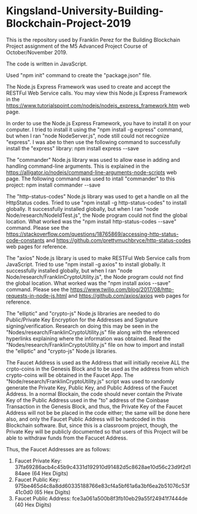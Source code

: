 # Kingsland-University-Building-Blockchain-Project-2019
This is the repository used by Franklin Perez for the Building Blockchain Project assignment of the M5 Advanced Project Course of October/November 2019.

The code is written in JavaScript.

Used "npm init" command to create the "package.json" file.

The Node.js Express Framework was used to create and accept the RESTFul Web Service calls. You may view this Node.js Express Framework in the https://www.tutorialspoint.com/nodejs/nodejs_express_framework.htm web page.

In order to use the Node.js Express Framework, you have to install it on your computer. I tried to install it using the "npm install -g express" command, but when I ran "node NodeServer.js", node still could not recognize "express". I was abe to then use the following command to successfully install the "express" library:
npm install express --save

The "commander" Node.js library was used to allow ease in adding and handling command-line arguments. This is explained in the https://alligator.io/nodejs/command-line-arguments-node-scripts web page. The following command was used to intall "commander" to this project:
npm install commander --save

The "http-status-codes" Node.js library was used to get a handle on all the HttpStatus codes. Tried to use "npm install -g http-status-codes" to install globally. It successfully installed globally, but
when I ran "node Node/research/NodeIdTest.js", the Node program could not find the global location. What worked was the "npm install http-status-codes --save" command. Please see the https://stackoverflow.com/questions/18765869/accessing-http-status-code-constants and https://github.com/prettymuchbryce/http-status-codes web pages for reference.

The "axios" Node.js library is used to make RESTFul Web Service calls from JavaScript.  Tried to use "npm install -g axios" to install globally. It successfully installed globally, but
when I ran "node Node/research/FranklinCryptoUtility.js", the Node program could not find the global location. What worked was the "npm install axios --save" command. Please see the https://www.twilio.com/blog/2017/08/http-requests-in-node-js.html and https://github.com/axios/axios web pages for reference.

The "elliptic" and "crypto-js" Node.js libraries are needed to do Public/Private Key Encryption for the Addresses and Signature signing/verification. Research on doing this may be seen in the "Nodes/research/FranklinCryptoUtility.js" file along with the referenced hyperlinks explaining where the information was obtained. Read the "Nodes/research/FranklinCryptoUtility.js" file on how to import and install the "elliptic" and "crypto-js" Node.js libraries.

The Faucet Address is used as the Address that will initially receive ALL the crpto-coins in the Genesis Block and to be used as the address from which crypto-coins will be obtained in the Faucet App. The "Node/research/FranklinCryptoUtility.js" script was used to randomly generate the Private Key, Public Key, and Public Address of the Faucet Address. In a normal Blockain, the code should never contain the Private Key of the Public Address used in the "to" address of the Coinbase Transaction in the Genesis Block, and thus, the Private Key of the Faucet Address will not be be placed in the code either; the same will be done here also, and only the Faucet Public Address will be hardcoded in this Blockchain software. But, since this is a classroom project, though, the Private Key will be publicly documented so that users of this Project will be able to withdraw funds from the Facucet Address. 

Thus, the Faucet Addresses are as follows:
1) Faucet Private Key: 37fa69286acb4c45b9c4331d192910d91482d5c8628ae10d56c23d9f2d184aee (64 Hex Digits)
2) Faucet Public Key: 975be465d4c8a8dd60335188766e83cf4a5bf61a6a3bf6ea2b51076c53f41c0d0 (65 Hex Digits)
3) Faucet Public Address: fce3a061a500b8f3fb10eb29a55f24941f7444de (40 Hex Digits)


